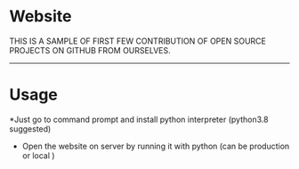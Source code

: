 # Website
THIS IS A SAMPLE OF FIRST FEW CONTRIBUTION OF OPEN SOURCE PROJECTS ON GITHUB FROM OURSELVES.

--------------------------
# Usage
*Just go to command prompt and install python interpreter (python3.8 suggested)
* Open the website on server by running it with python (can be production or local )

